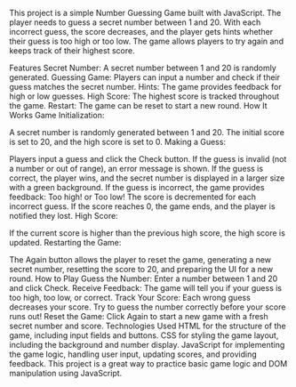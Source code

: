 This project is a simple Number Guessing Game built with JavaScript. The player needs to guess a secret number between 1 and 20. With each incorrect guess, the score decreases, and the player gets hints whether their guess is too high or too low. The game allows players to try again and keeps track of their highest score.

Features
Secret Number: A secret number between 1 and 20 is randomly generated.
Guessing Game: Players can input a number and check if their guess matches the secret number.
Hints: The game provides feedback for high or low guesses.
High Score: The highest score is tracked throughout the game.
Restart: The game can be reset to start a new round.
How It Works
Game Initialization:

A secret number is randomly generated between 1 and 20.
The initial score is set to 20, and the high score is set to 0.
Making a Guess:

Players input a guess and click the Check button.
If the guess is invalid (not a number or out of range), an error message is shown.
If the guess is correct, the player wins, and the secret number is displayed in a larger size with a green background.
If the guess is incorrect, the game provides feedback:
Too high! or Too low!
The score is decremented for each incorrect guess.
If the score reaches 0, the game ends, and the player is notified they lost.
High Score:

If the current score is higher than the previous high score, the high score is updated.
Restarting the Game:

The Again button allows the player to reset the game, generating a new secret number, resetting the score to 20, and preparing the UI for a new round.
How to Play
Guess the Number: Enter a number between 1 and 20 and click Check.
Receive Feedback: The game will tell you if your guess is too high, too low, or correct.
Track Your Score: Each wrong guess decreases your score. Try to guess the number correctly before your score runs out!
Reset the Game: Click Again to start a new game with a fresh secret number and score.
Technologies Used
HTML for the structure of the game, including input fields and buttons.
CSS for styling the game layout, including the background and number display.
JavaScript for implementing the game logic, handling user input, updating scores, and providing feedback.
This project is a great way to practice basic game logic and DOM manipulation using JavaScript.
